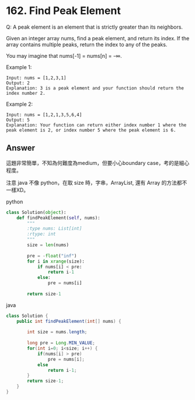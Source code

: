 # 162. Find Peak Element
Q: A peak element is an element that is strictly greater than its neighbors.

Given an integer array nums, find a peak element, and return its index. If the array contains multiple peaks, return the index to any of the peaks.

You may imagine that nums[-1] = nums[n] = -∞.

Example 1:
```
Input: nums = [1,2,3,1]
Output: 2
Explanation: 3 is a peak element and your function should return the index number 2.
```
Example 2:
```
Input: nums = [1,2,1,3,5,6,4]
Output: 5
Explanation: Your function can return either index number 1 where the peak element is 2, or index number 5 where the peak element is 6.
```
## Answer
這題非常簡單，不知為何難度為medium，但要小心boundary case，考的是細心程度。

注意 java 不像 python，在取 size 時，字串，ArrayList, 還有 Array 的方法都不一樣XD。

python
```python
class Solution(object):
    def findPeakElement(self, nums):
        """
        :type nums: List[int]
        :rtype: int
        """
        size = len(nums)
        
        pre = -float("inf")
        for i in xrange(size):
            if nums[i] < pre:
                return i-1
            else:
                pre = nums[i]
                
        return size-1
```

java
```java
class Solution {
    public int findPeakElement(int[] nums) {
        
        int size = nums.length;
        
        long pre = Long.MIN_VALUE;
        for(int i=0; i<size; i++) {
            if(nums[i] > pre)
                pre = nums[i];
            else
                return i-1;
        }
        return size-1;
    }
}
```